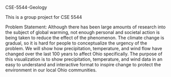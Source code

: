 CSE-5544-Geology

This is a group project for CSE 5544

Problem Statement:
Although there has been large amounts of research into the subject of global warming, not enough personal and societal action is being taken to reduce the effect of the phenomenon. The climate change is gradual, so it is hard for people to conceptualize the urgency of the problem. We will show how precipitation, temperature, and wind flow have changed over the last 100 years to affect Ohio specifically. The purpose of this visualization is to show precipitation, temperature, and wind data in an easy to understand and interactive format to inspire change to protect the environment in our local Ohio communities.
